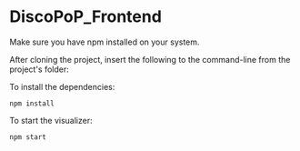 # DiscoPoP_Frontend

Make sure you have npm installed on your system. 

After cloning the project, insert the following to the command-line from the project's folder:

To install the dependencies:
```{r, engine='bash', count_lines}
npm install
```

To start the visualizer:
```{r, engine='bash', count_lines}
npm start
```




